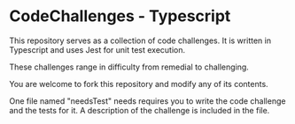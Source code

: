# CodeChallenges - Typescript

This repository serves as a collection of code challenges. It is written in Typescript and uses Jest for unit test execution.

These challenges range in difficulty from remedial to challenging.

You are welcome to fork this repository and modify any of its contents.

One file named "needsTest" needs requires you to write the code challenge and the tests for it. A description of the challenge is included in the file.

